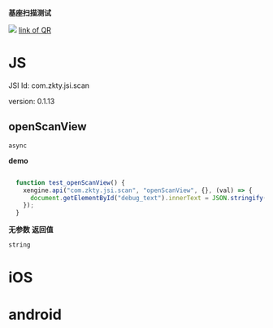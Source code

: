 

**基座扫描测试**
<div id='modulename' style='display:none'>scan</div> <img id='qrimg' src='https://api.qrserver.com/v1/create-qr-code/?size=150x150&data=http://192.168.44.52:3000/docs/modules/all/dist/ui/index.html'></img>
<a id='qrlink' href="about:none">link of QR</a>



# JS


JSI Id: com.zkty.jsi.scan

version: 0.1.13



## openScanView
`async`

**demo**
``` js

  function test_openScanView() {
    xengine.api("com.zkty.jsi.scan", "openScanView", {}, (val) => {
      document.getElementById("debug_text").innerText = JSON.stringify(val);
    });
  }

``` 

**无参数**
**返回值**
``` js
string
``` 


    

# iOS


# android


